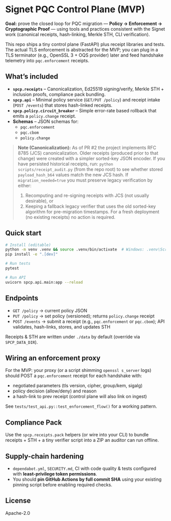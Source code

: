 
# Signet PQC Control Plane (MVP)

**Goal:** prove the closed loop for PQC migration — **Policy → Enforcement → Cryptographic Proof** — using tools and practices consistent with the Signet work (canonical receipts, hash-linking, Merkle STH, CLI verification).

This repo ships a tiny control plane (FastAPI) plus receipt libraries and tests. The actual TLS enforcement is abstracted for the MVP; you can plug in a TLS terminator (e.g., OpenSSL 3 + OQS provider) later and feed handshake telemetry into `pqc.enforcement` receipts.

## What’s included

- **`spcp.receipts`** – Canonicalization, Ed25519 signing/verify, Merkle STH + inclusion proofs, compliance pack bundling.
- **`spcp.api`** – Minimal policy service (`GET/PUT /policy`) and receipt intake (`POST /events`) that stores hash-linked receipts.
- **`spcp.policy.circuit_breaker`** – Simple error-rate based rollback that emits a `policy.change` receipt.
- **Schemas** – JSON schemas for:
  - `pqc.enforcement`
  - `pqc.cbom`
  - `policy.change`

> **Note (Canonicalization):** As of PR #2 the project implements RFC 8785 (JCS) canonicalization. Older receipts (produced prior to that change) were created with a simpler sorted-key JSON encoder. If you have persisted historical receipts, run:
> `python scripts/receipt_audit.py` (from the repo root) to see whether stored `payload_hash_b64` values match the new JCS hash. If `migration_needed=true` you must preserve legacy verification by either:
> 1. Recomputing and re-signing receipts with JCS (not usually desirable), or
> 2. Keeping a fallback legacy verifier that uses the old sorted-key algorithm for pre-migration timestamps.
> For a fresh deployment (no existing receipts) no action is required.

## Quick start

```bash
# Install (editable)
python -m venv .venv && source .venv/bin/activate  # Windows: .venv\Scripts\activate
pip install -e ".[dev]"

# Run tests
pytest

# Run API
uvicorn spcp.api.main:app --reload
```

## Endpoints

- `GET /policy` → current policy JSON
- `PUT /policy` → set policy (versioned); returns `policy.change` receipt
- `POST /events` → submit a receipt (e.g., `pqc.enforcement` or `pqc.cbom`); API validates, hash-links, stores, and updates STH

Receipts & STH are written under `./data` by default (override via `SPCP_DATA_DIR`).

## Wiring an enforcement proxy

For the MVP: your proxy (or a script shimming `openssl s_server` logs) should POST a `pqc.enforcement` receipt for each handshake with:
- negotiated parameters (tls version, cipher, group/kem, sigalg)
- policy decision (allow/deny) and reason
- a hash-link to prev receipt (control plane will also link on ingest)

See `tests/test_api.py::test_enforcement_flow()` for a working pattern.

## Compliance Pack

Use the `spcp.receipts.pack` helpers (or wire into your CLI) to bundle receipts + STH + a tiny verifier script into a ZIP an auditor can run offline.

## Supply-chain hardening

- `dependabot.yml`, `SECURITY.md`, CI with code quality & tests configured with **least-privilege token permissions**.
- You should **pin GitHub Actions by full commit SHA** using your existing pinning script before enabling required checks.

## License

Apache-2.0
